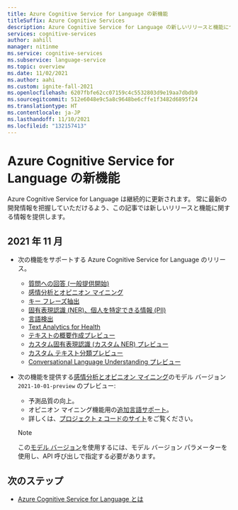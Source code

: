 ```yaml
---
title: Azure Cognitive Service for Language の新機能
titleSuffix: Azure Cognitive Services
description: Azure Cognitive Service for Language の新しいリリースと機能について説明します。
services: cognitive-services
author: aahill
manager: nitinme
ms.service: cognitive-services
ms.subservice: language-service
ms.topic: overview
ms.date: 11/02/2021
ms.author: aahi
ms.custom: ignite-fall-2021
ms.openlocfilehash: 6207fbfe62cc07159c4c5532803d9e19aa7dbdb9
ms.sourcegitcommit: 512e6048e9c5a8c9648be6cffe1f3482d6895f24
ms.translationtype: HT
ms.contentlocale: ja-JP
ms.lasthandoff: 11/10/2021
ms.locfileid: "132157413"
---
```

# <a name="whats-new-in-azure-cognitive-service-for-language"></a>Azure Cognitive Service for Language の新機能

Azure Cognitive Service for Language は継続的に更新されます。 常に最新の開発情報を把握していただけるよう、この記事では新しいリリースと機能に関する情報を提供します。

## <a name="november-2021"></a>2021 年 11 月

* 次の機能をサポートする Azure Cognitive Service for Language のリリース。
    * [質問への回答 (一般提供開始)](question-answering/overview.md) 
    * [感情分析とオピニオン マイニング](sentiment-opinion-mining/overview.md)
    * [キー フレーズ抽出](key-phrase-extraction/overview.md)
    * [固有表現認識 (NER)、個人を特定できる情報 (PII)](named-entity-recognition/overview.md)
    * [言語検出](language-detection/overview.md)
    * [Text Analytics for Health](text-analytics-for-health/overview.md)
    * [テキストの概要作成プレビュー](text-summarization/overview.md)
    * [カスタム固有表現認識 (カスタム NER) プレビュー](custom-named-entity-recognition/overview.md)
    * [カスタム テキスト分類プレビュー](custom-classification/overview.md)
    * [Conversational Language Understanding プレビュー](conversational-language-understanding/overview.md)

* 次の機能を提供する[感情分析とオピニオン マイニング](sentiment-opinion-mining/overview.md)のモデル バージョン `2021-10-01-preview` のプレビュー:
    * 予測品質の向上。
    * オピニオン マイニング機能用の[追加言語サポート](sentiment-opinion-mining/language-support.md?tabs=sentiment-analysis)。
    * 詳しくは、[プロジェクト z コードのサイト](https://www.microsoft.com/research/project/project-zcode/)をご覧ください。
    > [!NOTE]
    > この[モデル バージョン](sentiment-opinion-mining/how-to/call-api.md#specify-the-sentiment-analysis-model)を使用するには、モデル バージョン パラメーターを使用し、API 呼び出しで指定する必要があります。 
 
## <a name="next-steps"></a>次のステップ

* [Azure Cognitive Service for Language とは](overview.md)  
